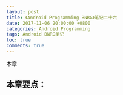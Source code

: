 ```yaml
---
layout: post
title: 《Android Programming BNRG》笔记二十六
date: 2017-11-06 20:00:00 +0800
categories: Android Programming
tags: Android BNRG笔记
toc: true
comments: true
---
```

本章

本章要点：
- 
<!-- more -->

